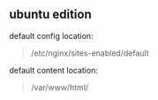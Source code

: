 ## ubuntu edition

default config location:
> /etc/nginx/sites-enabled/default

default content location:
> /var/www/html/
